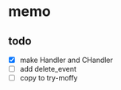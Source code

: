 memo
====

todo
----

* [x] make Handler and CHandler
* [ ] add delete\_event
* [ ] copy to try-moffy
